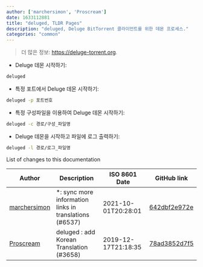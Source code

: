 ```yaml
---
author: ['marchersimon', 'Proscream']
date: 1633112881
title: "deluged, TLDR Pages"
description: "deluged, Deluge BitTorrent 클라이언트를 위한 데몬 프로세스."
categories: "common"
---
```

> 더 많은 정보: <https://deluge-torrent.org>.

- Deluge 데몬 시작하기:

```bash
deluged
```

- 특정 포트에서 Deluge 데몬 시작하기:

```bash
deluged -p 포트번호
```

- 특정 구성파일을 이용하여 Deluge 데몬 시작하기:

```bash
deluged -c 경로/구성_파일명
```

- Deluge 데몬을 시작하고 파일에 로그 출력하기:

```bash
deluged -l 경로/로그_파일명
```
List of changes to this documentation


Author | Description | ISO 8601 Date | GitHub link
------|-----|-----|-----
[marchersimon](mailto:50295997+marchersimon@users.noreply.github.com) | *: sync more information links in translations (#6537) | 2021-10-01T20:28:01 | [642dbf2e972e](https://github.com/tldr-pages/tldr/commit/642dbf2e972e388fab8c84ba3b4685fb862b6454)
[Proscream](mailto:proscream@naver.com) | deluged : add Korean Translation (#3658) | 2019-12-17T21:18:35 | [78ad3852d7f5](https://github.com/tldr-pages/tldr/commit/78ad3852d7f5e8424b253794159516936796926d)

